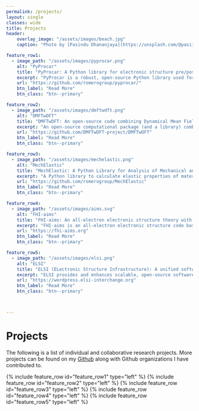 ```yaml
---
permalink: /projects/
layout: single
classes: wide
title: Projects
header:
    overlay_image: "/assets/images/beach.jpg"
    caption: "Photo by [Pasindu Dhananjaya](https://unsplash.com/@pasiiijay) on [Unsplash](https://unsplash.com)"

feature_row1:
  - image_path: "/assets/images/pyprocar.png"
    alt: "PyProcar"
    title: "PyProcar: A Python library for electronic structure pre/post-processing"
    excerpt: "PyProcar is a robust, open-source Python library used for pre- and post-processing of the electronic structure data coming from DFT calculations."
    url: "https://github.com/romerogroup/pyprocar/"
    btn_label: "Read More"
    btn_class: "btn--primary"

feature_row2:
  - image_path: "/assets/images/dmftwdft.png"
    alt: "DMFTwDFT"
    title: "DMFTwDFT: An open-source code combining Dynamical Mean Field Theory with various Density Functional Theory packages"
    excerpt: "An open-source computational package (and a library) combining DMFT with various DFT codes interfaced through the Wannier90 package."
    url: "https://github.com/DMFTwDFT-project/DMFTwDFT"
    btn_label: "Read More"
    btn_class: "btn--primary"

feature_row3:
  - image_path: "/assets/images/mechelastic.png"
    alt: "MechElastic"
    title: "MechElastic: A Python Library for Analysis of Mechanical and Elastic Properties of Bulk and 2D Materials"
    excerpt: "A Python library to calculate elastic properties of materials."
    url: "https://github.com/romerogroup/MechElastic"
    btn_label: "Read More"
    btn_class: "btn--primary"

feature_row4:
  - image_path: "/assets/images/aims.svg"
    alt: "FHI-aims"
    title: "FHI-aims: An all-electron electronic structure theory with numeric atom-centered orbitals."
    excerpt: "FHI-aims is an all-electron electronic structure code based on numeric atom-centered orbitals. It enables first-principles simulations with very high numerical accuracy for production calculations, with excellent scalability up to very large system sizes (thousands of atoms) and up to very large, massively parallel supercomputers (ten thousand CPU cores)."
    url: "https://fhi-aims.org"
    btn_label: "Read More"
    btn_class: "btn--primary"

feature_row5:
  - image_path: "/assets/images/elsi.png"
    alt: "ELSI"
    title: "ELSI (ELectronic Structure Infrastructure): A unified software interface designed for electronic structure codes to connect with various high-performance eigensolvers and density matrix solvers."
    excerpt: "ELSI provides and enhances scalable, open-source software library solutions for electronic structure calculations in materials science, condensed matter physics, chemistry, and many other fields. ELSI focuses on methods that solve or circumvent eigenvalue problems in electronic structure theory. The ELSI infrastructure should also be useful for other challenging eigenvalue problems."
    url: "https://wordpress.elsi-interchange.org"
    btn_label: "Read More"
    btn_class: "btn--primary"



---
```


# Projects

The following is a list of individual and collaborative research projects.
More projects can be found on my [Github](https://github.com/uthpalaherath) along with Github organizations I have contributed to.

{% include feature_row id="feature_row1" type="left" %}
{% include feature_row id="feature_row2" type="left" %}
{% include feature_row id="feature_row3" type="left" %}
{% include feature_row id="feature_row4" type="left" %}
{% include feature_row id="feature_row5" type="left" %}
